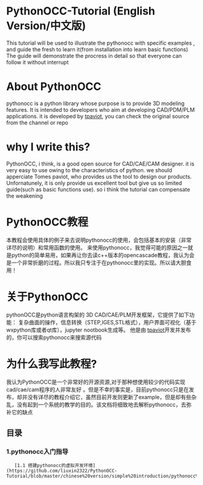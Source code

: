 # PythonOCC-Tutorial (English Version/中文版)
This tutorial will be used to illustrate the pythonocc with specific examples , and guide the fresh to learn it(from installation into learn basic functions)
The guide will demonstrate the procress in detail so that everyone can follow it without interrupt 
# About PythonOCC 
pythonocc is a python library whose purpose is to provide 3D modeling features. It is intended to developers who aim at developing CAD/PDM/PLM applications. it is developed by [tpaviot](https://github.com/tpaviot), you can check the original source from the channel or repo

# why I write this?
PythonOCC, i think, is a good open source for CAD/CAE/CAM designer. it is very easy to use owing to the characteristics of python.
 we should apperciate Tomes paviot, who provides us the tool to design our products. Unfornatunely, it is only provide us excellent tool but give us so limited guide(such as basic functions use). so i think the tutorial can compensate the weakening
 
 
 
 
 
 # PythonOCC教程
本教程会使用具体的例子来去说明pythonocc的使用，会包括基本的安装（非常详尽的说明）和常用函数的使用。
来使用pythonocc，我觉得可能的原因之一就是python的简单易用，如果再让你去读c++版本的opencascade教程，我认为会是一个非常折磨的过程。所以我只专注于在pythonocc里的实现。所以请大胆食用！
# 关于PythonOCC 
pythonOCC是python语言构架的 3D CAD/CAE/PLM开发框架，它提供了如下功能： 复杂曲面的操作，信息转换（STEP,IGES,STL格式），用户界面可视化（基于wxpython库或者qt库），jupyter nootbook生成等。 他是由 [tpaviot](https://github.com/tpaviot)开发并发布的，你可以搜索pythonocc来搜索源代码

# 为什么我写此教程?
我认为PythonOCC是一个非常好的开源资源,对于那种想使用较少的代码实现cad/cae/cam程序的人非常友好 。但是不幸的事实是，目前pythonocc只是在发布，却并没有详尽的教程介绍它，虽然目前开发则更新了example，但是却有些杂乱，没有起到一个系统的教学的目的。该文档将细致地去解析pythonocc，去弥补它的缺点




## 目录
### 1.pythonocc入门指导
       [1.1 搭建pythonocc的虚拟开发环境](https://github.com/liuxin2322/PythonOCC-Tutorial/blob/master/chinese%20version/simple%20introduction/pythonocc%E5%85%A5%E9%97%A8%E6%8C%87%E5%AF%BC%EF%BC%9A1.%E6%90%AD%E5%BB%BApythonocc%E7%9A%84%E8%99%9A%E6%8B%9F%E5%BC%80%E5%8F%91%E7%8E%AF%E5%A2%83.md)
